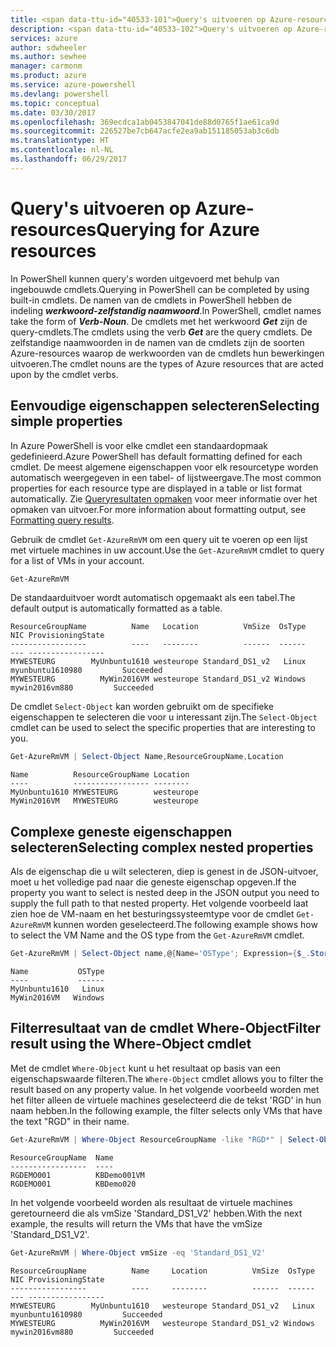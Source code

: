 ```yaml
---
title: <span data-ttu-id="40533-101">Query's uitvoeren op Azure-resources en resultaten opmaken | Microsoft Docs</span><span class="sxs-lookup"><span data-stu-id="40533-101">Querying for Azure resources and formatting results | Microsoft Docs</span></span>
description: <span data-ttu-id="40533-102">Query's uitvoeren op Azure-resources en resultaten opmaken.</span><span class="sxs-lookup"><span data-stu-id="40533-102">How to query for resources in Azure and format the results.</span></span>
services: azure
author: sdwheeler
ms.author: sewhee
manager: carmonm
ms.product: azure
ms.service: azure-powershell
ms.devlang: powershell
ms.topic: conceptual
ms.date: 03/30/2017
ms.openlocfilehash: 369ecdca1ab0453847041de88d0765f1ae61ca9d
ms.sourcegitcommit: 226527be7cb647acfe2ea9ab151185053ab3c6db
ms.translationtype: HT
ms.contentlocale: nl-NL
ms.lasthandoff: 06/29/2017
---
```

# <span data-ttu-id="40533-103">Query's uitvoeren op Azure-resources</span><span class="sxs-lookup"><span data-stu-id="40533-103">Querying for Azure resources</span></span>
<a id="querying-for-azure-resources" class="xliff"></a>

<span data-ttu-id="40533-104">In PowerShell kunnen query's worden uitgevoerd met behulp van ingebouwde cmdlets.</span><span class="sxs-lookup"><span data-stu-id="40533-104">Querying in PowerShell can be completed by using built-in cmdlets.</span></span> <span data-ttu-id="40533-105">De namen van de cmdlets in PowerShell hebben de indeling **_werkwoord-zelfstandig naamwoord_**.</span><span class="sxs-lookup"><span data-stu-id="40533-105">In PowerShell, cmdlet names take the form of **_Verb-Noun_**.</span></span> <span data-ttu-id="40533-106">De cmdlets met het werkwoord **_Get_** zijn de query-cmdlets.</span><span class="sxs-lookup"><span data-stu-id="40533-106">The cmdlets using the verb **_Get_** are the query cmdlets.</span></span> <span data-ttu-id="40533-107">De zelfstandige naamwoorden in de namen van de cmdlets zijn de soorten Azure-resources waarop de werkwoorden van de cmdlets hun bewerkingen uitvoeren.</span><span class="sxs-lookup"><span data-stu-id="40533-107">The cmdlet nouns are the types of Azure resources that are acted upon by the cmdlet verbs.</span></span>


## <span data-ttu-id="40533-108">Eenvoudige eigenschappen selecteren</span><span class="sxs-lookup"><span data-stu-id="40533-108">Selecting simple properties</span></span>
<a id="selecting-simple-properties" class="xliff"></a>

<span data-ttu-id="40533-109">In Azure PowerShell is voor elke cmdlet een standaardopmaak gedefinieerd.</span><span class="sxs-lookup"><span data-stu-id="40533-109">Azure PowerShell has default formatting defined for each cmdlet.</span></span> <span data-ttu-id="40533-110">De meest algemene eigenschappen voor elk resourcetype worden automatisch weergegeven in een tabel- of lijstweergave.</span><span class="sxs-lookup"><span data-stu-id="40533-110">The most common properties for each resource type are displayed in a table or list format automatically.</span></span> <span data-ttu-id="40533-111">Zie [Queryresultaten opmaken](formatting-output.md) voor meer informatie over het opmaken van uitvoer.</span><span class="sxs-lookup"><span data-stu-id="40533-111">For more information about formatting output, see [Formatting query results](formatting-output.md).</span></span>

<span data-ttu-id="40533-112">Gebruik de cmdlet `Get-AzureRmVM` om een query uit te voeren op een lijst met virtuele machines in uw account.</span><span class="sxs-lookup"><span data-stu-id="40533-112">Use the `Get-AzureRmVM` cmdlet to query for a list of VMs in your account.</span></span>

```powershell
Get-AzureRmVM
```

<span data-ttu-id="40533-113">De standaarduitvoer wordt automatisch opgemaakt als een tabel.</span><span class="sxs-lookup"><span data-stu-id="40533-113">The default output is automatically formatted as a table.</span></span>

```
ResourceGroupName          Name   Location          VmSize  OsType              NIC ProvisioningState
-----------------          ----   --------          ------  ------              --- -----------------
MYWESTEURG        MyUnbuntu1610 westeurope Standard_DS1_v2   Linux myunbuntu1610980         Succeeded
MYWESTEURG          MyWin2016VM westeurope Standard_DS1_v2 Windows   mywin2016vm880         Succeeded
```

<span data-ttu-id="40533-114">De cmdlet `Select-Object` kan worden gebruikt om de specifieke eigenschappen te selecteren die voor u interessant zijn.</span><span class="sxs-lookup"><span data-stu-id="40533-114">The `Select-Object` cmdlet can be used to select the specific properties that are interesting to you.</span></span>

```powershell
Get-AzureRmVM | Select-Object Name,ResourceGroupName,Location
```

```
Name          ResourceGroupName Location
----          ----------------- --------
MyUnbuntu1610 MYWESTEURG        westeurope
MyWin2016VM   MYWESTEURG        westeurope
```

## <span data-ttu-id="40533-115">Complexe geneste eigenschappen selecteren</span><span class="sxs-lookup"><span data-stu-id="40533-115">Selecting complex nested properties</span></span>
<a id="selecting-complex-nested-properties" class="xliff"></a>

<span data-ttu-id="40533-116">Als de eigenschap die u wilt selecteren, diep is genest in de JSON-uitvoer, moet u het volledige pad naar die geneste eigenschap opgeven.</span><span class="sxs-lookup"><span data-stu-id="40533-116">If the property you want to select is nested deep in the JSON output you need to supply the full path to that nested property.</span></span> <span data-ttu-id="40533-117">Het volgende voorbeeld laat zien hoe de VM-naam en het besturingssysteemtype voor de cmdlet `Get-AzureRmVM` kunnen worden geselecteerd.</span><span class="sxs-lookup"><span data-stu-id="40533-117">The following example shows how to select the VM Name and the OS type from the `Get-AzureRmVM` cmdlet.</span></span>

```powershell
Get-AzureRmVM | Select-Object name,@{Name='OSType'; Expression={$_.StorageProfile.OSDisk.OSType}}
```

```
Name           OSType
----           ------
MyUnbuntu1610   Linux
MyWin2016VM   Windows
```

## <span data-ttu-id="40533-118">Filterresultaat van de cmdlet Where-Object</span><span class="sxs-lookup"><span data-stu-id="40533-118">Filter result using the Where-Object cmdlet</span></span>
<a id="filter-result-using-the-where-object-cmdlet" class="xliff"></a>

<span data-ttu-id="40533-119">Met de cmdlet `Where-Object` kunt u het resultaat op basis van een eigenschapswaarde filteren.</span><span class="sxs-lookup"><span data-stu-id="40533-119">The `Where-Object` cmdlet allows you to filter the result based on any property value.</span></span> <span data-ttu-id="40533-120">In het volgende voorbeeld worden met het filter alleen de virtuele machines geselecteerd die de tekst 'RGD' in hun naam hebben.</span><span class="sxs-lookup"><span data-stu-id="40533-120">In the following example, the filter selects only VMs that have the text "RGD" in their name.</span></span>

```powershell
Get-AzureRmVM | Where-Object ResourceGroupName -like "RGD*" | Select-Object ResourceGroupName,Name
```

```
ResourceGroupName  Name
-----------------  ----
RGDEMO001          KBDemo001VM
RGDEMO001          KBDemo020
```

<span data-ttu-id="40533-121">In het volgende voorbeeld worden als resultaat de virtuele machines geretourneerd die als vmSize 'Standard_DS1_V2' hebben.</span><span class="sxs-lookup"><span data-stu-id="40533-121">With the next example, the results will return the VMs that have the vmSize 'Standard_DS1_V2'.</span></span>

```powershell
Get-AzureRmVM | Where-Object vmSize -eq 'Standard_DS1_V2'
```

```
ResourceGroupName          Name     Location          VmSize  OsType              NIC ProvisioningState
-----------------          ----     --------          ------  ------              --- -----------------
MYWESTEURG        MyUnbuntu1610   westeurope Standard_DS1_v2   Linux myunbuntu1610980         Succeeded
MYWESTEURG          MyWin2016VM   westeurope Standard_DS1_v2 Windows   mywin2016vm880         Succeeded
```